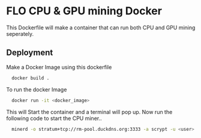 # FLO CPU & GPU mining Docker

This Dockerfile will make a container that can run both CPU and GPU mining seperately.




## Deployment

Make a Docker Image using this dockerfile 

```bash
  docker build .
```

To run the docker Image

```bash
  docker run -it <docker_image>
```

This will Start the container and a terminal will pop up.
Now run the following code to start the CPU miner..

```bash
  minerd -o stratum+tcp://rm-pool.duckdns.org:3333 -a scrypt -u <user>.<worker> -p <workerpassword>
```


